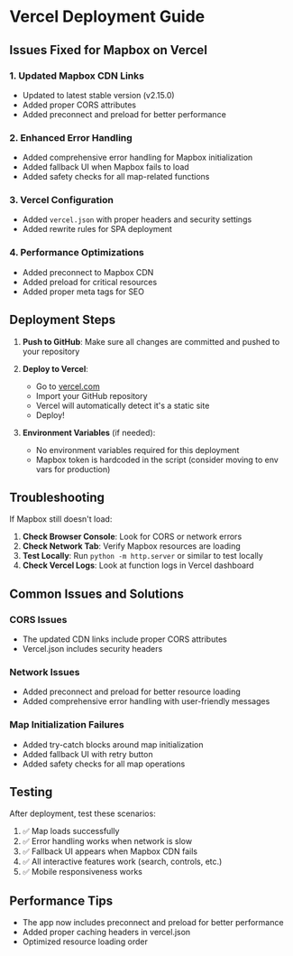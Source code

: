 # Vercel Deployment Guide

## Issues Fixed for Mapbox on Vercel

### 1. Updated Mapbox CDN Links
- Updated to latest stable version (v2.15.0)
- Added proper CORS attributes
- Added preconnect and preload for better performance

### 2. Enhanced Error Handling
- Added comprehensive error handling for Mapbox initialization
- Added fallback UI when Mapbox fails to load
- Added safety checks for all map-related functions

### 3. Vercel Configuration
- Added `vercel.json` with proper headers and security settings
- Added rewrite rules for SPA deployment

### 4. Performance Optimizations
- Added preconnect to Mapbox CDN
- Added preload for critical resources
- Added proper meta tags for SEO

## Deployment Steps

1. **Push to GitHub**: Make sure all changes are committed and pushed to your repository

2. **Deploy to Vercel**:
   - Go to [vercel.com](https://vercel.com)
   - Import your GitHub repository
   - Vercel will automatically detect it's a static site
   - Deploy!

3. **Environment Variables** (if needed):
   - No environment variables required for this deployment
   - Mapbox token is hardcoded in the script (consider moving to env vars for production)

## Troubleshooting

If Mapbox still doesn't load:

1. **Check Browser Console**: Look for CORS or network errors
2. **Check Network Tab**: Verify Mapbox resources are loading
3. **Test Locally**: Run `python -m http.server` or similar to test locally
4. **Check Vercel Logs**: Look at function logs in Vercel dashboard

## Common Issues and Solutions

### CORS Issues
- The updated CDN links include proper CORS attributes
- Vercel.json includes security headers

### Network Issues
- Added preconnect and preload for better resource loading
- Added comprehensive error handling with user-friendly messages

### Map Initialization Failures
- Added try-catch blocks around map initialization
- Added fallback UI with retry button
- Added safety checks for all map operations

## Testing

After deployment, test these scenarios:
1. ✅ Map loads successfully
2. ✅ Error handling works when network is slow
3. ✅ Fallback UI appears when Mapbox CDN fails
4. ✅ All interactive features work (search, controls, etc.)
5. ✅ Mobile responsiveness works

## Performance Tips

- The app now includes preconnect and preload for better performance
- Added proper caching headers in vercel.json
- Optimized resource loading order
